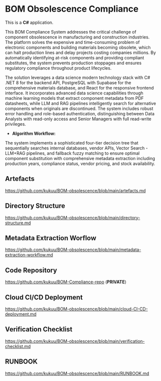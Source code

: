 # BOM Obsolescence Compliance

This is a **C#** application.  

This BOM Compliance System addresses the critical challenge of component obsolescence in manufacturing and construction industries. The platform solves the expensive and time-consuming problem of electronic components and building materials becoming obsolete, which can halt production lines and delay projects costing companies millions. By automatically identifying at-risk components and providing compliant substitutes, the system prevents production stoppages and ensures regulatory compliance throughout product lifecycles.

The solution leverages a data science modern technology stack with C# .NET 8 for the backend API, PostgreSQL with Supabase for the comprehensive materials database, and React for the responsive frontend interface. It incorporates advanced data science capabilities through machine learning models that extract component metadata from PDF datasheets, while LLM and RAG pipelines intelligently search for alternative components when originals are discontinued. The system includes robust error handling and role-based authentication, distinguishing between Data Analysts with read-only access and Senior Managers with full read-write privileges.  
 
- **Algorithm Workflow:** 

The system implements a sophisticated four-tier decision tree that sequentially searches internal databases, vendor APIs, Vector Search - LLM+RAG pipelines, and fallback fuzzy matching to ensure optimal component substitution with comprehensive metadata extraction including production years, compliance status, vendor pricing, and stock availability. 

## Artefacts 
https://github.com/kukuu/BOM-obsolescence/blob/main/artefacts.md 

## Directory Structure
https://github.com/kukuu/BOM-obsolescence/blob/main/directory-structure.md 

## Metadata Extraction Worflow
https://github.com/kukuu/BOM-obsolescence/blob/main/metadata-extraction-workflow.md 

##  Code Repository

https://github.com/kukuu/BOM-Compliance-repo (**PRIVATE**)

## Cloud CI/CD Deployment
https://github.com/kukuu/BOM-obsolescence/blob/main/cloud-CI-CD-deployment.md

## Verification Checklist
https://github.com/kukuu/BOM-obsolescence/blob/main/verification-checklist.md
 
## RUNBOOK
https://github.com/kukuu/BOM-obsolescence/blob/main/RUNBOOK.md


